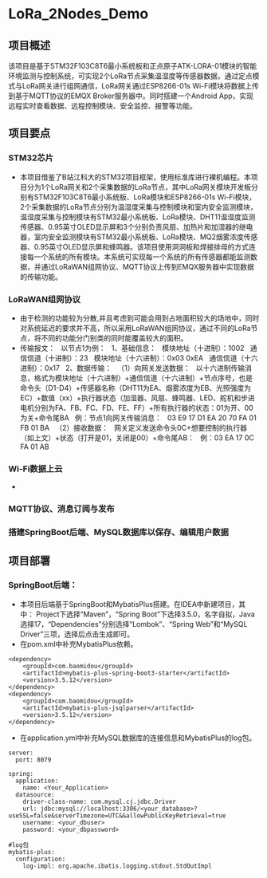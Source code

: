 # LoRa_2Nodes_Demo #
## 项目概述 ##
该项目是基于STM32F103C8T6最小系统板和正点原子ATK-LORA-01模块的智能环境监测与控制系统，可实现2个LoRa节点采集温湿度等传感器数据，通过定点模式与LoRa网关进行组网通信，LoRa网关通过ESP8266-01s Wi-Fi模块将数据上传到基于MQTT协议的EMQX Broker服务器中。同时搭建一个Android App，实现远程实时查看数据、远程控制模块、安全监控、报警等功能。

## 项目要点 ##
### STM32芯片 ###
* 本项目借鉴了B站江科大的STM32项目框架，使用标准库进行裸机编程。本项目分为1个LoRa网关和2个采集数据的LoRa节点，其中LoRa网关模块开发板分别有STM32F103C8T6最小系统板、LoRa模块和ESP8266-01s Wi-Fi模块，2个采集数据的LoRa节点分别为温湿度采集与控制模块和室内安全监测模块，温湿度采集与控制模块有STM32最小系统板、LoRa模块、DHT11温湿度监测传感器、0.95英寸OLED显示屏和3个分别负责风扇、加热片和加湿器的继电器，室内安全监测模块有STM32最小系统板、LoRa模块、MQ2烟雾浓度传感器、0.95英寸OLED显示屏和蜂鸣器。该项目使用洞洞板和焊接排母的方式连接每一个系统的所有模块。本系统可实现每一个系统的所有传感器都能监测数据，并通过LoRaWAN组网协议、MQTT协议上传到EMQX服务器中实现数据的传输功能。
### LoRaWAN组网协议 ###
* 由于检测的功能较为分散,并且考虑到可能会用到占地面积较大的场地中，同时对系统延迟的要求并不高，所以采用LoRaWAN组网协议，通过不同的LoRa节点，将不同的功能分门别类的同时能覆盖较大的面积。
* 传输报文：
&nbsp; 以节点1为例：
&nbsp; 1、基础信息：
&nbsp; 模块地址（十进制）：1002
&nbsp; 通信信道（十进制）：23
&nbsp; 模块地址（十六进制）：0x03 0xEA
&nbsp; 通信信道（十六进制）：0x17
&nbsp; 2、数据传输：
&nbsp; （1）向网关发送数据：
&nbsp; 以十六进制传输消息，格式为模块地址（十六进制）+通信信道（十六进制）+节点序号，也是命令头（D1-D4）+传感器名称（DHT11为EA、烟雾浓度为EB、光照强度为EC）+数值（xx）+执行器状态（加湿器、风扇、蜂鸣器、LED、舵机和步进电机分别为FA、FB、FC、FD、FE、FF）+所有执行器的状态：01为开、00为关+命令尾BA
&nbsp; 例：节点1向网关传输消息：
&nbsp; 03 E9 17 D1 EA 20 70 FA 01 FB 01 BA
&nbsp; （2）接收数据：
&nbsp; 网关定义发送命令头0C+想要控制的执行器（如上文）+状态（打开是01，关闭是00）+命令尾AB：
&nbsp; 例：03 EA 17 0C FA 01 AB

### Wi-Fi数据上云 ###
* 
### MQTT协议、消息订阅与发布 ###
### 搭建SpringBoot后端、MySQL数据库以保存、编辑用户数据 ###

## 项目部署 ##
### SpringBoot后端： ###
* 本项目后端基于SpringBoot和MybatisPlus搭建。在IDEA中新建项目，其中：
  Project下选择“Maven”，“Spring Boot”下选择3.5.0，名字自拟，Java选择17，“Dependencies”分别选择“Lombok”、“Spring Web”和“MySQL Driver”三项，选择后点击生成即可。
* 在pom.xml中补充MybatisPlus依赖。
```
<dependency>
    <groupId>com.baomidou</groupId>
    <artifactId>mybatis-plus-spring-boot3-starter</artifactId>
    <version>3.5.12</version>
</dependency>
<dependency>
    <groupId>com.baomidou</groupId>
    <artifactId>mybatis-plus-jsqlparser</artifactId>
    <version>3.5.12</version>
</dependency>
```
* 在application.yml中补充MySQL数据库的连接信息和MybatisPlus的log包。
```
server:
  port: 8079

spring:
  application:
    name: <Your_Application>
  datasource:
    driver-class-name: com.mysql.cj.jdbc.Driver
    url: jdbc:mysql://localhost:3306/<your_database>?useSSL=false&serverTimezone=UTC&&allowPublicKeyRetrieval=true
    username: <your_dbuser>
    password: <your_dbpassword>

#log包
mybatis-plus:
  configuration:
    log-impl: org.apache.ibatis.logging.stdout.StdOutImpl
```
